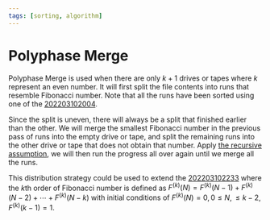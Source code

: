 ```yaml
---
tags: [sorting, algorithm]
---
```


# Polyphase Merge

Polyphase Merge is used when there are only $k + 1$ drives or tapes where $k$
represent an even number. It will first split the file contents into runs that
resemble Fibonacci number. Note that all the runs have been sorted using one of
the [202203102004](202203102004.md).

Since the split is uneven, there will always be a split that finished earlier
than the other. We will merge the smallest Fibonacci number in the previous pass
of runs into the empty drive or tape, and split the remaining runs into the
other drive or tape that does not obtain that number. Apply
[the recursive assumption](202202151731.md), we will then run the progress all
over again until we merge all the runs.

This distribution strategy could be used to extend the [202203102233](202203102233.md) where
the $k$th order of Fibonacci number is defined as $F^{(k)}(N) = F^{(k)}(N - 1) +
F^{(k)}(N - 2) + \cdots + F^{(k)}(N - k)$ with initial conditions of $F^{(k)}(N)
= 0, 0 \le N, \le k - 2, F^{(k)}(k - 1) = 1$.
